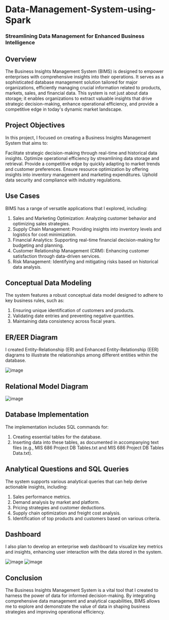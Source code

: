# Data-Management-System-using-Spark
### Streamlining Data Management for Enhanced Business Intelligence

## Overview

The Business Insights Management System (BIMS) is designed to empower enterprises with comprehensive insights into their operations. It serves as a sophisticated database management solution tailored for major organizations, efficiently managing crucial information related to products, markets, sales, and financial data. This system is not just about data storage; it enables organizations to extract valuable insights that drive strategic decision-making, enhance operational efficiency, and provide a competitive edge in today's dynamic market landscape.

## Project Objectives

In this project, I focused on creating a Business Insights Management System that aims to:

Facilitate strategic decision-making through real-time and historical data insights.
Optimize operational efficiency by streamlining data storage and retrieval.
Provide a competitive edge by quickly adapting to market trends and customer preferences.
Ensure resource optimization by offering insights into inventory management and marketing expenditures.
Uphold data security and compliance with industry regulations.

## Use Cases

BIMS has a range of versatile applications that I explored, including:

1. Sales and Marketing Optimization: Analyzing customer behavior and optimizing sales strategies.
2. Supply Chain Management: Providing insights into inventory levels and logistics for cost minimization.
3. Financial Analytics: Supporting real-time financial decision-making for budgeting and planning.
4. Customer Relationship Management (CRM): Enhancing customer satisfaction through data-driven services.
5. Risk Management: Identifying and mitigating risks based on historical data analysis.

## Conceptual Data Modeling
The system features a robust conceptual data model designed to adhere to key business rules, such as:

1. Ensuring unique identification of customers and products.
2. Validating date entries and preventing negative quantities.
3. Maintaining data consistency across fiscal years.

## ER/EER Diagram
I created Entity-Relationship (ER) and Enhanced Entity-Relationship (EER) diagrams to illustrate the relationships among different entities within the database.

![image](https://github.com/user-attachments/assets/519a4e57-bd7f-4a18-88eb-bfc3d10e80b5)

## Relational Model Diagram
![image](https://github.com/user-attachments/assets/b4c085e2-55ad-4862-b73f-0c8a3f86c208)

## Database Implementation
The implementation includes SQL commands for:

1. Creating essential tables for the database.
2. Inserting data into these tables, as documented in accompanying text files (e.g., MIS 686 Project DB Tables.txt and MIS 686 Project DB Tables Data.txt).

## Analytical Questions and SQL Queries

The system supports various analytical queries that can help derive actionable insights, including:

1. Sales performance metrics.
2. Demand analysis by market and platform.
3. Pricing strategies and customer deductions.
4. Supply chain optimization and freight cost analysis.
5. Identification of top products and customers based on various criteria.
   
## Dashboard

I also plan to develop an enterprise web dashboard to visualize key metrics and insights, enhancing user interaction with the data stored in the system.

![image](https://github.com/user-attachments/assets/b837c2b0-9826-4b6c-83e6-f92b113517c5)
![image](https://github.com/user-attachments/assets/3e9b5a74-324f-418b-af86-4656e15f76bb)

## Conclusion
The Business Insights Management System is a vital tool that I created to harness the power of data for informed decision-making. By integrating comprehensive data management and analytical capabilities, BIMS allows me to explore and demonstrate the value of data in shaping business strategies and improving operational efficiency.

